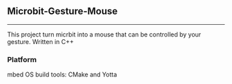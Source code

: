 ## Microbit-Gesture-Mouse
---
This project turn micrbit into a mouse that can be controlled by your gesture.
Written in C++

### Platform
mbed OS
build tools: CMake and Yotta

